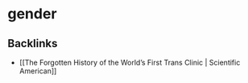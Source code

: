 # gender



<a id="org1ea017a"></a>

## Backlinks

-   [[The Forgotten History of the World&rsquo;s First Trans Clinic | Scientific American]]
